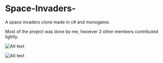 # Space-Invaders-

A space invaders clone made in c# and monogame.

Most of the project was done by me, hwoever 2 other members contributed lightly.

![Alt text](https://i.gyazo.com/3b77787426bfdc5d92ab11325174ad51.jpg "login page")

![Alt text](https://i.gyazo.com/6fcb428c028010ab99342991e3dd039a.jpg "login page")

